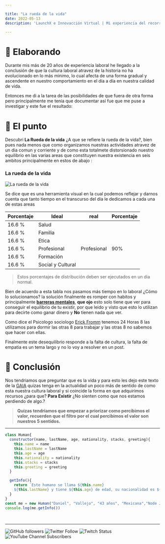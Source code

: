 ```yaml
---

title: "La rueda de la vida"
date: 2022-05-13
description: 'LaunchX e Innovacción Virtual | Mi experiencia del recorrido'

---
```



# 🐇 Elaborando

Durante mis más de 20 años de experiencia laboral he llegado a la conclusión de que la cultura laboral atravez de la historia no ha evolucionado en lo más minimo, lo cual afecta de una forma gradual y ascendente en nuestro comportamiento en el día a día en nuestra calidad de vida.

Entonces me di a la tarea de las posibilidades de que fuera de otra forma pero principalmente me tenía que documentar así fue que me puse a investigar y este fue el resultado:


# 🐛 El punto

Descubri **La Rueda de la vida** ¿A que se refiere la rueda de la vida?, bien pues nada menos que como organizamos nuestras actividades atravez de un dia comun y corriente y de como esta totalmete distorsionado nuestro equilibrio en las varias areas que constituyen nuestra existencia en seis ambitos principalmente en estos de abajo :

### La rueda de la vida

![La rueda de la vida](https://scontent.fmex1-2.fna.fbcdn.net/v/t39.30808-6/281170134_2387899301364216_7474442536960247598_n.jpg?stp=dst-jpg_p526x296&_nc_cat=111&ccb=1-6&_nc_sid=730e14&_nc_ohc=qaMnL5eWw2wAX8pZmxk&tn=Wj0a3tHJNDJQOmOV&_nc_ht=scontent.fmex1-2.fna&oh=00_AT8LqDUbHFOkMtoBLEohNuXYjLjJFJpJ7UYMwOmKV00yRQ&oe=6283887E)


Se dice que  es una herramienta visual en la cual podemos reflejar y darnos cuenta que tanto tiempo en el transcurso del dia le dedicamos a cada una de estas areas


| Porcentaje | Ideal | real |Porcentaje|
| -- | -- | -- |--|
| 16.6 % | Salud | |
| 16.6 % | Familia |  |
| 16.6 % | Etica |  |
| 16.6 % | Profesional |Profesional |90% |
| 16.6 % | Formación |  |
| 16.6 % | Social y Cultural |  |

> Estos porcentajes de distribución deben ser ejecutados en un dia normal.

Bien de acuerdo a esta tabla nos pasamos más tiempo en lo laboral ¿Cómo lo solucionamos? la solución finalmente es romper con habitos y principalmente **[barreras mentales](https://viviralmaximo.net/obstaculos-cambiar-vida/#:~:text=Barreras%20mentales%20Las%20barreras%20mentales%20son%20pensamientos%20o,tus%20objetivos%20%28en%20este%20caso%20cambiar%20de%20vida%29.)**, **que ojo** esto solo tiene que ver para conseguir el equilibrio de tu existir, por que leido y visto que esto lo utilizan para decirte como ganar dinero y **No** tienen nada que ver.

Como dice el Psicologo sociologo [Erick Fromm](https://es.wikipedia.org/wiki/Erich_Fromm) tenemos 24 Horas 8 las utilizamos para dormir las otras 8 para trabajar y las otras 8 no sabemos que hacer con ellas.

Finalmente este desequilibrio responde a la falta de cultura, la falta de empatia es un tema largo y no lo voy a resolver en un post.

# 🐝 Conclusión

Nos tendriamos que preguntar que es la vida y para esto les dejo este texto de la [GAIA](https://drive.google.com/drive/folders/17l5ck1kRgJGCP8G-JB5DzJq3oJrSZYTo?usp=sharing) quizas tenga en la actualidad un poco más de sentido de como esta nuestra cultura laboral y si coincide la forma en que adquirimos recursos ¿para que? **Para Existir** ¿No sienten como que nos estamos perdiendo de algo.?

>**Quizas tendriamos que empezar a priorizar 
>como percibimos el valor,
>recuerden que el filtro por el cual percibimos
>el valor son nuestros 5 sentidos.**

---

```js
class Human{
  constructor(name, lastName, age, nationality, stacks, greeting){
    this.name = name
    this.lastName = lastName
    this.age = age
    this.nationality = nationality
    this.stacks = stacks
    this.greeting = greeting
  }

  getInfo(){
    return `Este humano se llama ${this.name}
    ${this.lastName} y tiene ${this.age} de edad, su nacionalidad es ${this.nationality} y esta aprendiendo a programar en ${this.stacks}y te manda saludos ${this.greeting}`
  }
}
const me = new Human("Daniel", "Vallejo", "43 años", "Mexicana","Node Js y Javascript", "desde México")
console.log(me.getInfo())

```
<br>

---

![GitHub followers](https://img.shields.io/github/followers/DanyVeneno?style=social)
  ![Twitter Follow](https://img.shields.io/twitter/follow/venenodigital?style=social)
  ![Twitch Status](https://img.shields.io/twitch/status/yehiibhii?style=social)
  ![YouTube Channel Subscribers](https://img.shields.io/youtube/channel/subscribers/UC8UhdMAKJX56O2PY8kzBIlw?style=social)
